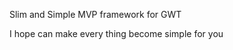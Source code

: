<p>Slim and Simple MVP framework for GWT</p>
<p>I hope can make every thing become simple for you</p>
